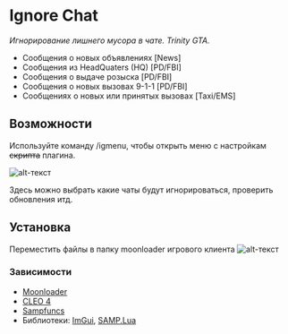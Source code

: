 # Ignore Chat
*Игнорирование лишнего мусора в чате. Trinity GTA.*
- Сообщения о новых объявлениях [News]
- Сообщения из HeadQuaters (HQ) [PD/FBI]
- Сообщения о выдаче розыска [PD/FBI]
- Сообщения о новых вызовах 9-1-1 [PD/FBI]
- Сообщениях о новых или принятых вызовах [Taxi/EMS]

## Возможности

Используйте команду /igmenu, чтобы открыть меню с настройкам ~~скрипта~~ плагина.

![alt-текст](https://d.radikal.ru/d31/1903/cf/3461a6a592f7.png "Меню")

Здесь можно выбрать какие чаты будут игнорироваться, проверить обновления итд.

## Установка
Переместить файлы в папку moonloader игрового клиента
![alt-текст](https://b.radikal.ru/b31/1901/6a/28500651b1db.png "Как оно должно выглядеть в папке")

### Зависимости

- [Moonloader](http://blast.hk/moonloader)
- [CLEO 4](https://cleo.li)
- [Sampfuncs](https://blast.hk/sampfuncs)
- Библиотеки: [ImGui](https://blast.hk/threads/19292/), [SAMP.Lua](https://blast.hk/threads/14624/)
